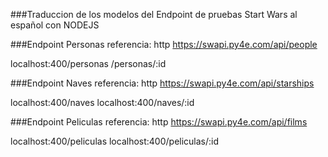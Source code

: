 ###Traduccion de los modelos del Endpoint de pruebas Start Wars al español con NODEJS



###Endpoint Personas
referencia: http https://swapi.py4e.com/api/people

localhost:400/personas
/personas/:id

###Endpoint Naves
referencia: http https://swapi.py4e.com/api/starships

localhost:400/naves
localhost:400/naves/:id

###Endpoint Peliculas
referencia: http https://swapi.py4e.com/api/films

localhost:400/peliculas
localhost:400/peliculas/:id


